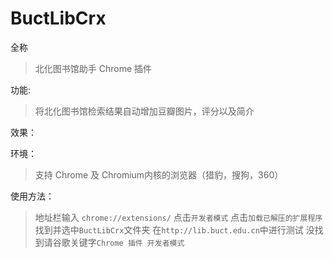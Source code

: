 # BuctLibCrx
全称
> 北化图书馆助手 Chrome 插件

功能:
> 将北化图书馆检索结果自动增加豆瓣图片，评分以及简介

效果：
> 

环境：
> 支持 Chrome 及 Chromium内核的浏览器（猎豹，搜狗，360）

使用方法：
> 地址栏输入 `chrome://extensions/`
点击`开发者模式`
点击`加载已解压的扩展程序`
找到并选中`BuctLibCrx`文件夹
在`http://lib.buct.edu.cn`中进行测试
没找到请谷歌关键字`Chrome 插件 开发者模式`
